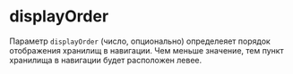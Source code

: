 # displayOrder

Параметр `displayOrder` (число, опционально) определеяет порядок отображения хранилищ в навигации. Чем меньше значение, тем пункт хранилища в навигации будет расположен левее.